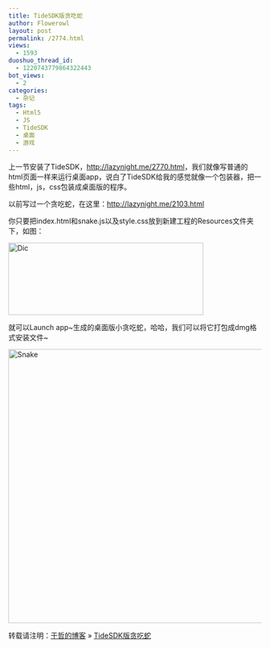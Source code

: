 ```yaml
---
title: TideSDK版贪吃蛇
author: Flowerowl
layout: post
permalink: /2774.html
views:
  - 1593
duoshuo_thread_id:
  - 1220743779864322443
bot_views:
  - 2
categories:
  - 杂记
tags:
  - Html5
  - JS
  - TideSDK
  - 桌面
  - 游戏
---
```

上一节安装了TideSDK，<http://lazynight.me/2770.html>，我们就像写普通的html页面一样来运行桌面app，说白了TideSDK给我的感觉就像一个包装器，把一些html，js，css包装成桌面版的程序。

以前写过一个贪吃蛇，在这里：<http://lazynight.me/2103.html>

你只要把index.html和snake.js以及style.css放到新建工程的Resources文件夹下，如图：

<img title="dic.png" src="http://lazynight.me/wp-content/uploads/2012/12/dic.png" alt="Dic" width="388" height="144" border="0" />

就可以Launch app~生成的桌面版小贪吃蛇，哈哈，我们可以将它打包成dmg格式安装文件~

<img title="snake.png" src="http://lazynight.me/wp-content/uploads/2012/12/snake.png" alt="Snake" width="584" height="546" border="0" />

转载请注明：[于哲的博客][1] &raquo; [TideSDK版贪吃蛇][2]

 [1]: http://lazynight.me
 [2]: http://lazynight.me/2774.html